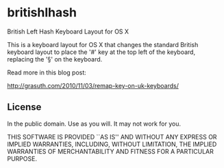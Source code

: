 britishlhash
============

British Left Hash Keyboard Layout for OS X

This is a keyboard layout for OS X that changes the standard British keyboard
layout to place the '#' key at the top left of the keyboard, replacing the '§'
on the keyboard.

Read more in this blog post:

http://grasuth.com/2010/11/03/remap-key-on-uk-keyboards/


License
-------

In the public domain. Use as you will.  It may not work for you.

THIS SOFTWARE IS PROVIDED ``AS IS'' AND WITHOUT ANY EXPRESS OR
IMPLIED WARRANTIES, INCLUDING, WITHOUT LIMITATION, THE IMPLIED
WARRANTIES OF MERCHANTABILITY AND FITNESS FOR A PARTICULAR PURPOSE.

